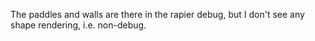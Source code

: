The paddles and walls are there in the rapier debug, but I don't see any shape rendering, i.e. non-debug.
